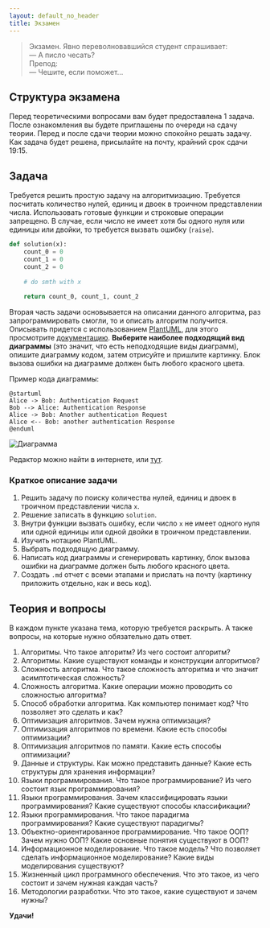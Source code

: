 ```yaml
---
layout: default_no_header
title: Экзамен
---
```


> Экзамен. Явно переволновавшийся студент спрашивает:  
> — А писло чесать?  
> Препод:  
> — Чешите, если поможет…

## Структура экзамена

Перед теоретическими вопросами вам будет предоставлена 1 задача. После ознакомления вы будете приглашены по очереди на сдачу теории. 
Перед и после сдачи теории можно спокойно решать задачу. Как задача будет решена, присылайте на почту, крайний срок сдачи 19:15.

## Задача

Требуется решить простую задачу на алгоритмизацию. Требуется посчитать количество нулей, единиц и двоек в троичном представлении числа. 
Использовать готовые функции и строковые операции запрещено. В случае, если число не имеет хотя бы одного нуля или единицы или двойки, то требуется
вызвать ошибку (`raise`).

```python
def solution(x):
    count_0 = 0
    count_1 = 0
    count_2 = 0
    
    # do smth with x
    
    return count_0, count_1, count_2
```

Вторая часть задачи основывается на описании данного алгоритма, раз запрограммировать смогли, то и описать алгоритм получится. Описывать придется
с использованием [PlantUML](https://plantuml.com/en/), для этого просмотрите [документацию](https://pdf.plantuml.net/PlantUML_Language_Reference_Guide_ru.pdf).
**Выберите наиболее подходящий вид диаграммы** (это значит, что есть неподходящие виды диаграмм), опишите диаграмму кодом, затем отрисуйте и пришлите картинку. Блок вызова ошибки на диаграмме должен быть любого красного цвета. 

Пример кода диаграммы:

```puml
@startuml
Alice -> Bob: Authentication Request
Bob --> Alice: Authentication Response
Alice -> Bob: Another authentication Request
Alice <-- Bob: another authentication Response
@enduml
```

![Диаграмма](https://www.planttext.com/api/plantuml/png/SoWkIImgAStDuNBCoKnELT2rKt3AJx9IS2mjoKZDAybCJYp9pCzJ24ejB4qjBk42oYde0jM05MDHLLoGdrUSYcvMNZvGMP528dOp8OfjT7KXgXDngOQQxP2Qbm9qBm00)

Редактор можно найти в интернете, или [тут](https://www.planttext.com/).

### Краткое описание задачи

1. Решить задачу по поиску количества нулей, единиц и двоек в троичном представлении числа `x`.
2. Решение записать в функцию `solution`.
3. Внутри функции вызвать ошибку, если число `x` не имеет одного нуля или одной единицы или одной двойки в троичном представлении.
4. Изучить нотацию PlantUML.
5. Выбрать подходящую диаграмму.
6. Написать код диаграммы и сгенерировать картинку, блок вызова ошибки на диаграмме должен быть любого красного цвета. 
7. Создать `.md` отчет с всеми этапами и прислать на почту (картинку приложить отдельно, как и весь код).

## Теория и вопросы

В каждом пункте указана тема, которую требуется раскрыть. А также вопросы, на которые нужно обязательно дать ответ.

1. Алгоритмы. Что такое алгоритм? Из чего состоит алгоритм?
2. Алгоритмы. Какие существуют команды и конструкции алгоритмов?
3. Сложность алгоритма. Что такое сложность алгоритма и что значит асимптотическая сложность?
4. Сложность алгоритма. Какие операции можно проводить со сложностью алгоритма?
5. Способ обработки алгоритма. Как компьютер понимает код? Что позволяет это сделать и как?
6. Оптимизация алгоритмов. Зачем нужна оптимизация?
7. Оптимизация алгоритмов по времени. Какие есть способы оптимизации?
8. Оптимизация алгоритмов по памяти. Какие есть способы оптимизации?
9. Данные и структуры. Как можно представить данные? Какие есть структуры для хранения информации?
10. Языки программирования. Что такое программирование? Из чего состоит язык программирования?
11. Языки программирования. Зачем классифицировать языки программирования? Какие существуют способы классификации?
12. Языки программирования. Что такое парадигма программирования? Какие существуют парадигмы?
13. Объектно-ориентированное программирование. Что такое ООП? Зачем нужно ООП? Какие основные понятия существуют в ООП?
14. Информационное моделирование. Что такое модель? Что позволяет сделать информационное моделирование? Какие виды моделирования существуют?
15. Жизненный цикл программного обеспечения. Что это такое, из чего состоит и зачем нужная каждая часть?
16. Методологии разработки. Что это такое, какие существуют и зачем нужны?

**Удачи!**